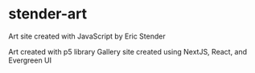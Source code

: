 # stender-art
Art site created with JavaScript by Eric Stender

Art created with p5 library
Gallery site created using NextJS, React, and Evergreen UI
